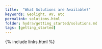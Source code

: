 ```yaml
---
title:  "What Solutions are Available?"
keywords: Geolight, AV, etc
permalink: solutions.html
folder: hydra/getting_started/solutions.md
tags: [getting_started]
---
```



{% include links.html %}
